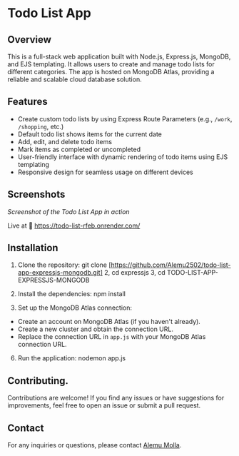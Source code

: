 # Todo List App


## Overview

This is a full-stack web application built with Node.js, Express.js, MongoDB, and EJS templating. It allows users to create and manage todo lists for different categories. The app is hosted on MongoDB Atlas, providing a reliable and scalable cloud database solution.

## Features

- Create custom todo lists by using Express Route Parameters (e.g., `/work`, `/shopping`, etc.)
- Default todo list shows items for the current date
- Add, edit, and delete todo items
- Mark items as completed or uncompleted
- User-friendly interface with dynamic rendering of todo items using EJS templating
- Responsive design for seamless usage on different devices

## Screenshots

*Screenshot of the Todo List App in action*

Live at 🚀 https://todo-list-rfeb.onrender.com/ 

## Installation

1. Clone the repository:
 git clone [https://github.com/Alemu2502/todo-list-app-expressjs-mongodb.git]
 2, cd expressjs
 3, cd TODO-LIST-APP-EXPRESSJS-MONGODB
4. Install the dependencies:
 npm install

5. Set up the MongoDB Atlas connection:
- Create an account on MongoDB Atlas (if you haven't already).
- Create a new cluster and obtain the connection URL.
- Replace the connection URL in `app.js` with your MongoDB Atlas connection URL.

6. Run the application:
nodemon app.js

## Contributing.

Contributions are welcome! If you find any issues or have suggestions for improvements, feel free to open an issue or submit a pull request.

## Contact

For any inquiries or questions, please contact [Alemu Molla](alemu4617@gmail.com).


